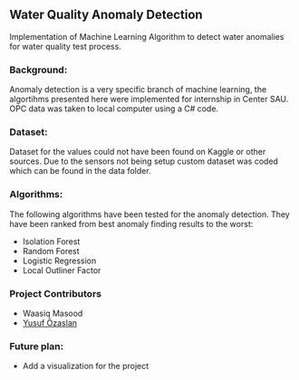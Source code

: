## Water Quality Anomaly Detection

Implementation of Machine Learning Algorithm to detect water anomalies for water quality test process.

### Background:

Anomaly detection is a very specific branch of machine learning, the algortihms presented here were implemented for internship in Center SAU. OPC data was taken to local computer
using a C# code.

### Dataset:

Dataset for the values could not have been found on Kaggle or other sources. Due to the sensors not being setup custom dataset was coded which can be found in the data folder.

### Algorithms:

The following algorithms have been tested for the anomaly detection. They have been ranked from best anomaly finding results to the worst:

<ul>
    <li>Isolation Forest</li>
    <li>Random Forest</li>
    <li>Logistic Regression</li>
    <li>Local Outliner Factor</li>
</ul>

### Project Contributors

<ul>
    <li>Waasiq Masood</li>
    <li><a href='https://github.com/YusufOzaslan'>Yusuf Özaslan</a></li>
</ul>

### Future plan:

<ul>
    <li>Add a visualization for the project</li>
</ul>
